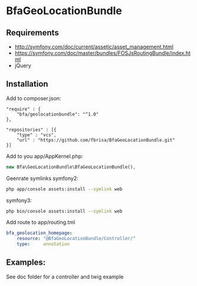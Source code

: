 # BfaGeoLocationBundle


## Requirements
* http://symfony.com/doc/current/assetic/asset_management.html
* https://symfony.com/doc/master/bundles/FOSJsRoutingBundle/index.html
* jQuery


## Installation

Add to composer.json:
```
"require" : {
    "bfa/geolocationbundle": "^1.0"
},
```

```
"repositories" : [{
    "type" : "vcs",
    "url" : "https://github.com/fbrisa/BfaGeoLocationBundle.git"
}]
```

Add to you app/AppKernel.php:
```php
new Bfa\GeoLocationBundle\BfaGeoLocationBundle(),
```



Geenrate symlinks
symfony2:
```bash
php app/console assets:install --symlink web
```

symfony3:
```bash
php bin/console assets:install --symlink web
```

Add route to app/routing.tml

```yml
bfa_geolocation_homepage:
    resource: "@BfaGeoLocationBundle/Controller/"
    type:     annotation
```


## Examples:
See doc folder for a controller and twig example
    